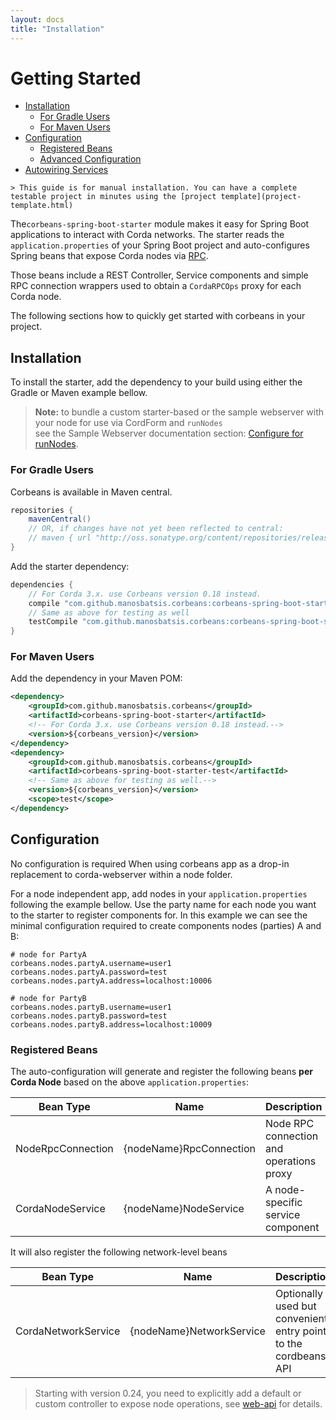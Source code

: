 ```yaml
---
layout: docs
title: "Installation"
---
```


# Getting Started

<!-- TOC depthFrom:2 depthTo:6 withLinks:1 updateOnSave:1 orderedList:0 -->

- [Installation](#installation)
	- [For Gradle Users](#for-gradle-users)
	- [For Maven Users](#for-maven-users)
- [Configuration](#configuration)
	- [Registered Beans](#registered-beans)
	- [Advanced Configuration](#advanced-configuration)
- [Autowiring Services](#autowiring-services)

<!-- /TOC -->

	> This guide is for manual installation. You can have a complete testable project in minutes using the [project template](project-template.html)  

The`corbeans-spring-boot-starter` module makes it easy for Spring Boot applications to interact with Corda networks. 
The starter reads the `application.properties` of your Spring Boot project and auto-configures Spring beans that 
expose Corda nodes via [RPC](https://docs.corda.net/clientrpc.html).

Those beans include a REST Controller, Service components and simple
RPC connection wrappers used to obtain a `CordaRPCOps` proxy for each Corda node.

The following sections how to quickly get started with corbeans in your project.

## Installation

To install the starter, add the dependency to your build  using either the Gradle or Maven example bellow.

> **Note:** to bundle a custom starter-based or the sample webserver with your node for use via CordForm and `runNodes`  
see the Sample Webserver documentation section:
[Configure for runNodes](http://127.0.0.1:4000/corbeans/docs/webserver.html#configure-for-runnodes).

### For Gradle Users

Corbeans is available in Maven central.

```groovy
repositories {
	mavenCentral()
	// OR, if changes have not yet been reflected to central:
	// maven { url "http://oss.sonatype.org/content/repositories/releases/" }
}
```

Add the starter dependency:

```groovy
dependencies {
	// For Corda 3.x. use Corbeans version 0.18 instead. 
	compile "com.github.manosbatsis.corbeans:corbeans-spring-boot-starter:$corbeans_version"
	// Same as above for testing as well
	testCompile "com.github.manosbatsis.corbeans:corbeans-spring-boot-starter-test:$corbeans_version"
}
```

### For Maven Users

Add the dependency in your Maven POM:

```xml
<dependency>
	<groupId>com.github.manosbatsis.corbeans</groupId>
	<artifactId>corbeans-spring-boot-starter</artifactId>
	<!-- For Corda 3.x. use Corbeans version 0.18 instead.-->
	<version>${corbeans_version}</version>
</dependency>
<dependency>
	<groupId>com.github.manosbatsis.corbeans</groupId>
	<artifactId>corbeans-spring-boot-starter-test</artifactId>
	<!-- Same as above for testing as well.-->
	<version>${corbeans_version}</version>
	<scope>test</scope>
</dependency>
```

## Configuration

No configuration is required When using corbeans app as a drop-in replacement to corda-webserver within a node
folder.

For a node independent app, add nodes in your `application.properties` following the example bellow.
Use the party name for each node you want to the starter to register components for.
In this example we can see the minimal configuration required to create components nodes (parties) A and B:

```properties
# node for PartyA
corbeans.nodes.partyA.username=user1
corbeans.nodes.partyA.password=test
corbeans.nodes.partyA.address=localhost:10006

# node for PartyB
corbeans.nodes.partyB.username=user1
corbeans.nodes.partyB.password=test
corbeans.nodes.partyB.address=localhost:10009
```  

### Registered Beans

The auto-configuration will generate and register the following beans __per Corda Node__ 
based on the above `application.properties`:


Bean Type          | Name                     | Description
------------------ | ------------------------ | -------------------
NodeRpcConnection  | {nodeName}RpcConnection  | Node RPC connection and operations proxy
CordaNodeService   | {nodeName}NodeService    | A node-specific service component

It will also register the following network-level beans

Bean Type            | Name                     | Description
------------------   | ------------------------ | -------------------
CordaNetworkService  | {nodeName}NetworkService | Optionally used but convenient entry point to the cordbeans API 

> Starting with version 0.24, you need to explicitly add a default or custom controller to expose node operations, 
see [web-api](web-api.html) for details. 
